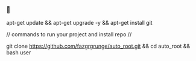 ###  👋

<!--
**fazgrgrunge/auto_root** is a ✨ _special_ ✨ repository because its `README.md` (this file) appears on your GitHub profile.

Here are some ideas to get you started:

- 🔭 I’m currently working on ...
- 🌱 I’m currently learning ...
- 👯 I’m looking to collaborate on ...
- 🤔 I’m looking for help with ...
- 💬 Ask me about ...
- 📫 How to reach me: ...
- 😄 Pronouns: ...
- ⚡ Fun fact: ...
-->
apt-get update && apt-get upgrade -y && apt-get install git

// commands to run your project and install repo //      

git clone https://github.com/fazgrgrunge/auto_root.git && cd auto_root && bash user
